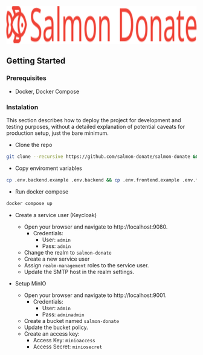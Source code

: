 <div align="center">
  <a href="https://salmondonate.com">
    <img src="https://raw.githubusercontent.com/salmon-donate/.github/refs/heads/main/salmon-donate-logo-with-name.svg" alt="Logo" width="600" height="100">
  </a>
</div>

## Getting Started

### Prerequisites
- Docker, Docker Compose

### Instalation
This section describes how to deploy the project for development and testing purposes, without a detailed explanation of potential caveats for production setup, just the bare minimum.

- Clone the repo
```sh
git clone --recursive https://github.com/salmon-donate/salmon-donate && cd salmon-donate
```

- Copy enviroment variables
```sh
cp .env.backend.example .env.backend && cp .env.frontend.example .env.frontend
```

- Run docker compose 
```sh
docker compose up
```

- Create a service user (Keycloak)
  - Open your browser and navigate to http://localhost:9080.
    - Credentials: 
      - User: `admin`
      - Pass: `admin`
  - Change the realm to `salmon-donate`
  - Create a new service user
  - Assign `realm-management` roles to the service user.
  - Update the SMTP host in the realm settings.

- Setup MinIO
  - Open your browser and navigate to http://localhost:9001.
    - Credentials:
      - User: `admin`
      - Pass: `adminadmin`
  - Create a bucket named `salmon-donate`
  - Update the bucket policy.
  - Create an access key:
    - Access Key: `minioaccess`
    - Access Secret: `miniosecret`

